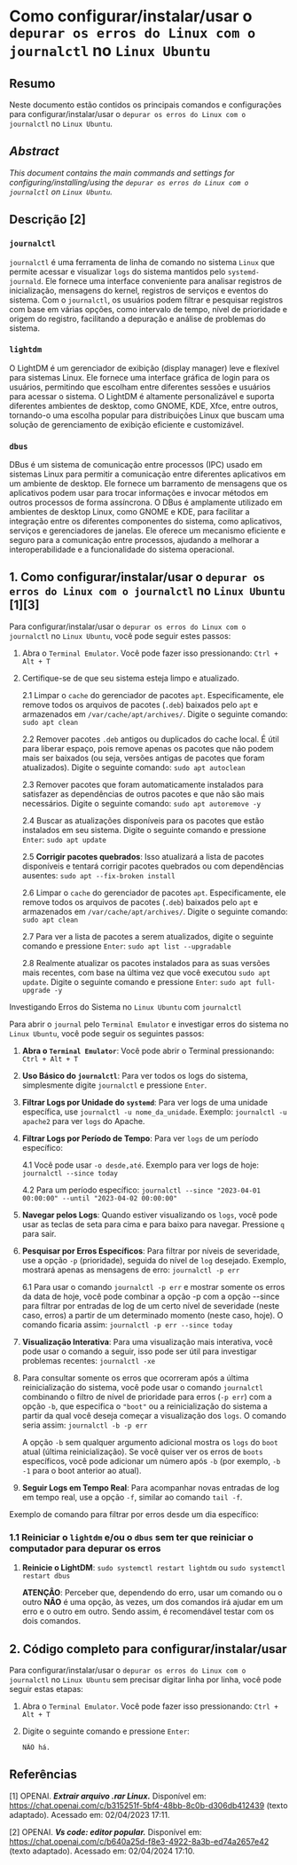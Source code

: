 # Como configurar/instalar/usar o `depurar os erros do Linux com o journalctl` no `Linux Ubuntu`

## Resumo

Neste documento estão contidos os principais comandos e configurações para configurar/instalar/usar o `depurar os erros do Linux com o journalctl` no `Linux Ubuntu`.

## _Abstract_

_This document contains the main commands and settings for configuring/installing/using the `depurar os erros do Linux com o journalctl` on `Linux Ubuntu`._

## Descrição [2]

### `journalctl`

`journalctl` é uma ferramenta de linha de comando no sistema `Linux` que permite acessar e visualizar `logs` do sistema mantidos pelo `systemd-journald`. Ele fornece uma interface conveniente para analisar registros de inicialização, mensagens do kernel, registros de serviços e eventos do sistema. Com o `journalctl`, os usuários podem filtrar e pesquisar registros com base em várias opções, como intervalo de tempo, nível de prioridade e origem do registro, facilitando a depuração e análise de problemas do sistema.

### `lightdm`

O LightDM é um gerenciador de exibição (display manager) leve e flexível para sistemas Linux. Ele fornece uma interface gráfica de login para os usuários, permitindo que escolham entre diferentes sessões e usuários para acessar o sistema. O LightDM é altamente personalizável e suporta diferentes ambientes de desktop, como GNOME, KDE, Xfce, entre outros, tornando-o uma escolha popular para distribuições Linux que buscam uma solução de gerenciamento de exibição eficiente e customizável.

### `dbus`

DBus é um sistema de comunicação entre processos (IPC) usado em sistemas Linux para permitir a comunicação entre diferentes aplicativos em um ambiente de desktop. Ele fornece um barramento de mensagens que os aplicativos podem usar para trocar informações e invocar métodos em outros processos de forma assíncrona. O DBus é amplamente utilizado em ambientes de desktop Linux, como GNOME e KDE, para facilitar a integração entre os diferentes componentes do sistema, como aplicativos, serviços e gerenciadores de janelas. Ele oferece um mecanismo eficiente e seguro para a comunicação entre processos, ajudando a melhorar a interoperabilidade e a funcionalidade do sistema operacional.


## 1. Como configurar/instalar/usar o `depurar os erros do Linux com o journalctl` no `Linux Ubuntu` [1][3]

Para configurar/instalar/usar o `depurar os erros do Linux com o journalctl` no `Linux Ubuntu`, você pode seguir estes passos:

1. Abra o `Terminal Emulator`. Você pode fazer isso pressionando: `Ctrl + Alt + T`

2. Certifique-se de que seu sistema esteja limpo e atualizado.

    2.1 Limpar o `cache` do gerenciador de pacotes `apt`. Especificamente, ele remove todos os arquivos de pacotes (`.deb`) baixados pelo `apt` e armazenados em `/var/cache/apt/archives/`. Digite o seguinte comando: `sudo apt clean` 
    
    2.2 Remover pacotes `.deb` antigos ou duplicados do cache local. É útil para liberar espaço, pois remove apenas os pacotes que não podem mais ser baixados (ou seja, versões antigas de pacotes que foram atualizados). Digite o seguinte comando: `sudo apt autoclean`

    2.3 Remover pacotes que foram automaticamente instalados para satisfazer as dependências de outros pacotes e que não são mais necessários. Digite o seguinte comando: `sudo apt autoremove -y`

    2.4 Buscar as atualizações disponíveis para os pacotes que estão instalados em seu sistema. Digite o seguinte comando e pressione `Enter`: `sudo apt update`

    2.5 **Corrigir pacotes quebrados**: Isso atualizará a lista de pacotes disponíveis e tentará corrigir pacotes quebrados ou com dependências ausentes: `sudo apt --fix-broken install`

    2.6 Limpar o `cache` do gerenciador de pacotes `apt`. Especificamente, ele remove todos os arquivos de pacotes (`.deb`) baixados pelo `apt` e armazenados em `/var/cache/apt/archives/`. Digite o seguinte comando: `sudo apt clean` 
    
    2.7 Para ver a lista de pacotes a serem atualizados, digite o seguinte comando e pressione `Enter`:  `sudo apt list --upgradable`

    2.8 Realmente atualizar os pacotes instalados para as suas versões mais recentes, com base na última vez que você executou `sudo apt update`. Digite o seguinte comando e pressione `Enter`: `sudo apt full-upgrade -y`


Investigando Erros do Sistema no `Linux Ubuntu` com `journalctl`

Para abrir o `journal` pelo `Terminal Emulator` e investigar erros do sistema no `Linux Ubuntu`, você pode seguir os seguintes passos:

1. **Abra o `Terminal Emulator`**: Você pode abrir o Terminal pressionando: `Ctrl + Alt + T` 

2. **Uso Básico do `journalctl`**: Para ver todos os logs do sistema, simplesmente digite `journalctl` e pressione `Enter`.

3. **Filtrar Logs por Unidade do `systemd`**: Para ver logs de uma unidade específica, use `journalctl -u nome_da_unidade`. Exemplo: `journalctl -u apache2` para ver `logs` do Apache.

4. **Filtrar Logs por Período de Tempo**: Para ver `logs` de um período específico:

    4.1 Você pode usar `-o desde,até`. Exemplo para ver logs de hoje: `journalctl --since today`
    
    4.2 Para um período específico: `journalctl --since "2023-04-01 00:00:00" --until "2023-04-02 00:00:00"` 

5. **Navegar pelos Logs**: Quando estiver visualizando os `logs`, você pode usar as teclas de seta para cima e para baixo para navegar. Pressione `q` para sair.

6. **Pesquisar por Erros Específicos**: Para filtrar por níveis de severidade, use a opção `-p` (prioridade), seguida do nível de `log` desejado. Exemplo, mostrará apenas as mensagens de erro: `journalctl -p err`

    6.1 Para usar o comando `journalctl -p err` e mostrar somente os erros da data de hoje, você pode combinar a opção -p com a opção --since para filtrar por entradas de log de um certo nível de severidade (neste caso, erros) a partir de um determinado momento (neste caso, hoje). O comando ficaria assim: `journalctl -p err --since today`

7. **Visualização Interativa**: Para uma visualização mais interativa, você pode usar o comando a seguir, isso pode ser útil para investigar problemas recentes: `journalctl -xe`

8. Para consultar somente os erros que ocorreram após a última reinicialização do sistema, você pode usar o comando `journalctl` combinando o filtro de nível de prioridade para erros (`-p err`) com a opção `-b`, que especifica o `"boot"` ou a reinicialização do sistema a partir da qual você deseja começar a visualização dos `logs`. O comando seria assim: `journalctl -b -p err`

    A opção `-b` sem qualquer argumento adicional mostra os `logs` do `boot` atual (última reinicialização). Se você quiser ver os erros de `boots` específicos, você pode adicionar um número após `-b` (por exemplo, `-b -1` para o boot anterior ao atual).

9. **Seguir Logs em Tempo Real**: Para acompanhar novas entradas de log em tempo real, use a opção `-f`, similar ao comando `tail -f`.

Exemplo de comando para filtrar por erros desde um dia específico:



### 1.1 Reiniciar o `lightdm` e/ou o `dbus` sem ter que reiniciar o computador para depurar os erros

1. **Reinicie o LightDM**: `sudo systemctl restart lightdm` ou `sudo systemctl restart dbus`

    **ATENÇÂO**: Perceber que, dependendo do erro, usar um comando ou o outro **NÃO** é uma opção, às vezes, um dos comandos irá ajudar em um erro e o outro em outro. Sendo assim, é recomendável testar com os dois comandos.

## 2. Código completo para configurar/instalar/usar

Para configurar/instalar/usar o `depurar os erros do Linux com o journalctl` no `Linux Ubuntu` sem precisar digitar linha por linha, você pode seguir estas etapas:

1. Abra o `Terminal Emulator`. Você pode fazer isso pressionando: `Ctrl + Alt + T`

2. Digite o seguinte comando e pressione `Enter`:

    ```
    NÃO há.
    ```


## Referências

[1] OPENAI. ***Extrair arquivo .rar Linux.*** Disponível em: <https://chat.openai.com/c/b315251f-5bf4-48bb-8c0b-d306db412439> (texto adaptado). Acessado em: 02/04/2023 17:11.

[2] OPENAI. ***Vs code: editor popular.*** Disponível em: <https://chat.openai.com/c/b640a25d-f8e3-4922-8a3b-ed74a2657e42> (texto adaptado). Acessado em: 02/04/2024 17:10.

